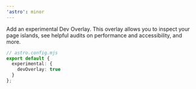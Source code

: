 ```yaml
---
'astro': minor
---
```


Add an experimental Dev Overlay. This overlay allows you to inspect your page islands, see helpful audits on performance and accessibility, and more.

```ts
// astro.config.mjs
export default {
  experimental: {
    devOverlay: true
  }
};
```
